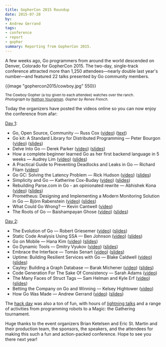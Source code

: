 ```yaml
---
title: GopherCon 2015 Roundup
date: 2015-07-28
by:
- Andrew Gerrand
tags:
- conference
- report
- gopher
summary: Reporting from GopherCon 2015.
---
```



A few weeks ago, Go programmers from around the world descended on Denver,
Colorado for GopherCon 2015. The two-day, single-track conference attracted
more than 1,250 attendees—nearly double last year's number—and featured 22
talks presented by Go community members.

{{image "gophercon2015/cowboy.jpg" 550}}

<p>
<small>The Cowboy Gopher (a toy given to each attendee) watches over the ranch.<br>
<i>Photograph by <a href="https://twitter.com/nathany/status/619861336399351808">Nathan Youngman</a>. Gopher by Renee French.</i>
</small>
</p>

Today the organizers have posted the videos online so you can now enjoy the
conference from afar:

[Day 1](http://gophercon.com/schedule/8july/):

  - Go, Open Source, Community — Russ Cox ([video](https://www.youtube.com/watch?v=XvZOdpd_9tc))
    ([text](https://blog.golang.org/open-source))
  - Go kit: A Standard Library for Distributed Programming — Peter Bourgon
    ([video](https://www.youtube.com/watch?v=1AjaZi4QuGo)) ([slides](https://github.com/gophercon/2015-talks/blob/master/Go%20kit/go-kit.pdf))
  - Delve Into Go — Derek Parker ([video](https://www.youtube.com/watch?v=InG72scKPd4))
    ([slides](http://go-talks.appspot.com/github.com/derekparker/talks/gophercon-2015/delve-into-go.slide))
  - How a complete beginner learned Go as her first backend language in 5
    weeks — Audrey Lim ([video](https://www.youtube.com/watch?v=fZh8uCInEfw))
    ([slides](https://github.com/gophercon/2015-talks/blob/master/Audrey%20Lim%20-%20How%20a%20Complete%20Beginner%20Picked%20Up%20Go%20as%20Her%20First%20Backend%20Language%20in%205%20weeks/audreylim_slides.pdf))
  - A Practical Guide to Preventing Deadlocks and Leaks in Go — Richard
    Fliam ([video](https://www.youtube.com/watch?v=3EW1hZ8DVyw))
  - Go GC: Solving the Latency Problem — Rick Hudson ([video](https://www.youtube.com/watch?v=aiv1JOfMjm0))
    ([slides](/talks/2015/go-gc.pdf))
  - Simplicity and Go — Katherine Cox-Buday ([video](https://www.youtube.com/watch?v=S6mEo_FHZ5Y))
    ([slides](https://github.com/gophercon/2015-talks/blob/master/Katherine%20Cox-Buday:%20Simplicity%20%26%20Go/Simplicity%20%26%20Go.pdf))
  - Rebuilding Parse.com in Go - an opinionated rewrite — Abhishek Kona
    ([video](https://www.youtube.com/watch?v=_f9LS-OWfeA)) ([slides](https://github.com/gophercon/2015-talks/blob/master/Abhishek%20Kona%20Rewriting%20Parse%20in%20GO/myslides.pdf))
  - Prometheus: Designing and Implementing a Modern Monitoring Solution in
    Go — Björn Rabenstein ([video](https://www.youtube.com/watch?v=1V7eJ0jN8-E))
    ([slides](https://github.com/gophercon/2015-talks/blob/master/Bj%C3%B6rn%20Rabenstein%20-%20Prometheus/slides.pdf))
  - What Could Go Wrong? — Kevin Cantwell ([video](https://www.youtube.com/watch?v=VC3QXZ-x5yI))
  - The Roots of Go — Baishampayan Ghose ([video](https://www.youtube.com/watch?v=0hPOopcJ8-E))
    ([slides](https://speakerdeck.com/bg/the-roots-of-go))

[Day 2](http://gophercon.com/schedule/9july/):

  - The Evolution of Go — Robert Griesemer ([video](https://www.youtube.com/watch?v=0ReKdcpNyQg))
    ([slides](/talks/2015/gophercon-goevolution.slide))
  - Static Code Analysis Using SSA — Ben Johnson ([video](https://www.youtube.com/watch?v=D2-gaMvWfQY))
    ([slides](https://speakerdeck.com/benbjohnson/static-code-analysis-using-ssa))
  - Go on Mobile — Hana Kim ([video](https://www.youtube.com/watch?v=sQ6-HyPxHKg))
    ([slides](/talks/2015/gophercon-go-on-mobile.slide))
  - Go Dynamic Tools — Dmitry Vyukov ([video](https://www.youtube.com/watch?v=a9xrxRsIbSU))
    ([slides](/talks/2015/dynamic-tools.slide))
  - Embrace the Interface — Tomás Senart ([video](https://www.youtube.com/watch?v=xyDkyFjzFVc))
    ([slides](https://github.com/gophercon/2015-talks/blob/master/Tom%C3%A1s%20Senart%20-%20Embrace%20the%20Interface/ETI.pdf))
  - Uptime: Building Resilient Services with Go — Blake Caldwell ([video](https://www.youtube.com/watch?v=PyBJQA4clfc))
    ([slides](https://github.com/gophercon/2015-talks/blob/master/Blake%20Caldwell%20-%20Uptime:%20Building%20Resilient%20Services%20with%20Go/2015-GopherCon-Talk-Uptime.pdf))
  - Cayley: Building a Graph Database — Barak Michener ([video](https://www.youtube.com/watch?v=-9kWbPmSyCI))
    ([slides](https://github.com/gophercon/2015-talks/blob/master/Barak%20Michener%20-%20Cayley:%20Building%20a%20Graph%20Database/Cayley%20-%20Building%20a%20Graph%20Database.pdf))
  - Code Generation For The Sake Of Consistency — Sarah Adams ([video](https://www.youtube.com/watch?v=kGAgHwfjg1s))
  - The Many Faces of Struct Tags — Sam Helman and Kyle Erf ([video](https://www.youtube.com/watch?v=_SCRvMunkdA))
    ([slides](https://github.com/gophercon/2015-talks/blob/master/Sam%20Helman%20%26%20Kyle%20Erf%20-%20The%20Many%20Faces%20of%20Struct%20Tags/StructTags.pdf))
  - Betting the Company on Go and Winning — Kelsey Hightower ([video](https://www.youtube.com/watch?v=wqVbLlHqAeY))
  - How Go Was Made — Andrew Gerrand ([video](https://www.youtube.com/watch?v=0ht89TxZZnk))
    ([slides](/talks/2015/how-go-was-made.slide))

The [hack day](http://gophercon.com/schedule/10july/) was also a ton of fun,
with hours of [lightning talks](https://www.youtube.com/playlist?list=PL2ntRZ1ySWBeHqlHM8DmvS8axgbrpvF9b)
and a range of activities from programming robots
to a Magic: the Gathering tournament.

Huge thanks to the event organizers Brian Ketelsen and Eric St. Martin and
their production team, the sponsors, the speakers, and the attendees for making
this such a fun and action-packed conference. Hope to see you there next year!
